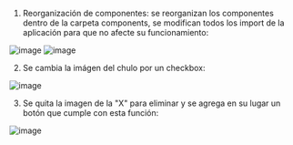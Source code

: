 1. Reorganización de componentes: se reorganizan los componentes dentro de la carpeta components, se modifican todos los import de la aplicación para que no afecte su funcionamiento:

![image](https://user-images.githubusercontent.com/90021252/166400315-36daa41b-69db-4a30-9b70-553d6c871c26.png)
![image](https://user-images.githubusercontent.com/90021252/166400343-d85bc2ab-784c-4a9e-9ed6-549a228c466e.png)

2. Se cambia la imágen del chulo por un checkbox:

![image](https://user-images.githubusercontent.com/90021252/166434229-d4d3a61d-a9ce-462b-bd19-6f88992a7b7d.png)

3. Se quita la imagen de la "X" para eliminar y se agrega en su lugar un botón que cumple con esta función:

![image](https://user-images.githubusercontent.com/90021252/166434707-2ced3038-fe6e-467c-bdfd-7b30f24d3767.png)
